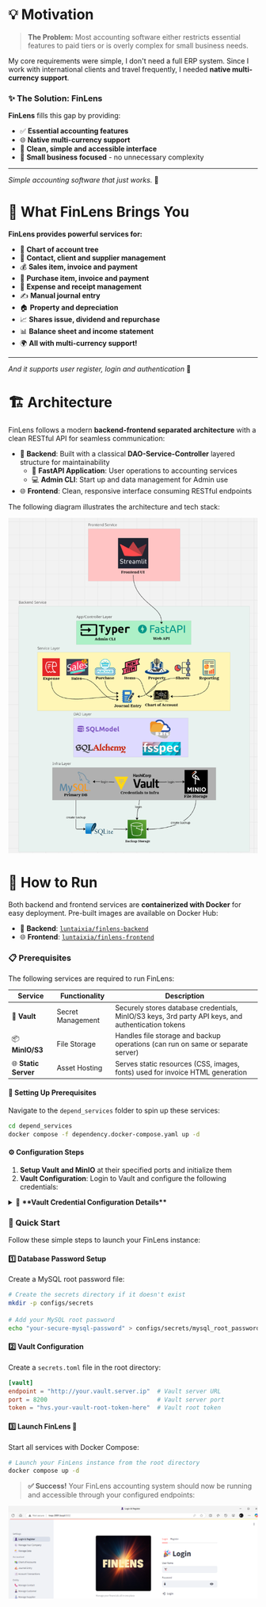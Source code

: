 # 💡 Motivation

> **The Problem:** Most accounting software either restricts essential features to paid tiers or is overly complex for small business needs.

My core requirements were simple, I don't need a full ERP system. Since I work with international clients and travel frequently, I needed **native multi-currency support**.

### ✨ **The Solution: FinLens**
**FinLens** fills this gap by providing:
- ✅ **Essential accounting features** 
- 🌐 **Native multi-currency support**
- 🎨 **Clean, simple and accessible interface**
- 🎯 **Small business focused** - no unnecessary complexity

---
*Simple accounting software that just works.* 🚀

# 🚀 What FinLens Brings You
**FinLens provides powerful services for:**

- 🌳 **Chart of account tree**
- 👥 **Contact, client and supplier management**
- 💰 **Sales item, invoice and payment**
- 🛒 **Purchase item, invoice and payment**
- 🧾 **Expense and receipt management**
- ✍️ **Manual journal entry**
- 🏠 **Property and depreciation**
- 📈 **Shares issue, dividend and repurchase**
- 📊 **Balance sheet and income statement**
- 🌍 **All with multi-currency support!**

---
*And it supports user register, login and authentication* 👥

# 🏗️ Architecture

FinLens follows a modern **backend-frontend separated architecture** with a clean RESTful API for seamless communication:

- 🔧 **Backend**: Built with a classical **DAO-Service-Controller** layered structure for maintainability
    - 🚀 **FastAPI Application**: User operations to accounting services
    - 💻 **Admin CLI**: Start up and data management for Admin use
- 🌐 **Frontend**: Clean, responsive interface consuming RESTful endpoints

The following diagram illustrates the architecture and tech stack:

![FinLens Architecture](docs/images/structure.png)

# 🐳 How to Run

Both backend and frontend services are **containerized with Docker** for easy deployment. Pre-built images are available on Docker Hub:

- 🔧 **Backend**: [`luntaixia/finlens-backend`](https://hub.docker.com/repository/docker/luntaixia/finlens-backend/general)
- 🌐 **Frontend**: [`luntaixia/finlens-frontend`](https://hub.docker.com/repository/docker/luntaixia/finlens-frontend/general)

### 📋 Prerequisites

The following services are required to run FinLens:

| Service | Functionality | Description |
|---------|---------------|-------------|
| 🔐 **Vault** | Secret Management | Securely stores database credentials, MinIO/S3 keys, 3rd party API keys, and authentication tokens |
| 📦 **MinIO/S3** | File Storage | Handles file storage and backup operations (can run on same or separate server) |
| 🌐 **Static Server** | Asset Hosting | Serves static resources (CSS, images, fonts) used for invoice HTML generation |

#### 🚀 Setting Up Prerequisites

Navigate to the `depend_services` folder to spin up these services:

```bash
cd depend_services
docker compose -f dependency.docker-compose.yaml up -d
```

#### ⚙️ Configuration Steps

1. **Setup Vault and MinIO** at their specified ports and initialize them
2. **Vault Configuration**: Login to Vault and configure the following credentials:

<details>
<summary>🔐 <strong>**Vault Credential Configuration Details**</strong></summary>

below is the credentials you need to set:

![Vault Credentials Setup](docs/images/credentials.png)

##### 🔑 Authentication Service
**Path:** `finlens/prod/auth`
```json
{
  "algorithm": "HS256",
  "expires_minutes": "60",
  "secret_key": "your-secure-jwt-secret-key-here"
}
```

##### 🗄️ Database Configuration  
**Path:** `finlens/prod/database`
```json
{
  "driver": "mysql+mysqlconnector",
  "hostname": "mysql",
  "password": "your-mysql-password",
  "port": 3306,
  "username": "root"
}
```

> **💡 Note:** If using a different username, grant necessary permissions:
> ```sql
> -- Grant required permissions
> GRANT CREATE ON *.* TO 'your-username'@'%';
> FLUSH PRIVILEGES;
> ```

##### 📦 Storage Server (MinIO/S3)
**Path:** `finlens/prod/storage_server`
```json
{
  "provider": "minio",
  "access_key": "your-minio-access-key",
  "secret_access_key": "your-minio-secret-key", 
  "endpoint": "your.minio.server.ip",
  "port": 9002,
  "path": {
    "bucket": "finlens"
  }
}
```

##### 💾 Backup Server
**Path:** `finlens/prod/backup_server`
```json
{
  "provider": "s3",
  "access_key": "your-s3-access-key",
  "secret_access_key": "your-s3-secret-key",
  "endpoint": "your.s3.server.ip", 
  "port": 443,
  "path": {
    "bucket": "finlens-backup"
  }
}
```

##### 🌐 Static File Server
**Path:** `finlens/prod/static_server`
```json
{
  "hostname": "your.static.server.ip",
  "port": "8080"
}
```

##### 🌍 Geographic API Service
**Path:** `finlens/prod/stateapi`
```json
{
  "apikey": "your-countrystatecity-api-key",
  "endpoint": "https://api.countrystatecity.in"
}
```

> **🔗 Get your API key:** Visit [CountryStateCity API](https://countrystatecity.in) to obtain your free API key.

</details>

### 🚀 Quick Start

Follow these simple steps to launch your FinLens instance:

#### 1️⃣ **Database Password Setup**
Create a MySQL root password file:
```bash
# Create the secrets directory if it doesn't exist
mkdir -p configs/secrets

# Add your MySQL root password
echo "your-secure-mysql-password" > configs/secrets/mysql_root_password.txt
```

#### 2️⃣ **Vault Configuration** 
Create a `secrets.toml` file in the root directory:
```toml
[vault]
endpoint = "http://your.vault.server.ip"  # Vault server URL
port = 8200                               # Vault server port
token = "hvs.your-vault-root-token-here"  # Vault root token
```

#### 3️⃣ **Launch FinLens** 🎉
Start all services with Docker Compose:
```bash
# Launch your FinLens instance from the root directory
docker compose up -d
```

> **✅ Success!** Your FinLens accounting system should now be running and accessible through your configured endpoints:

![Login View](docs/images/login.png)